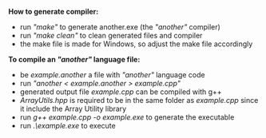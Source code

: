 **How to generate compiler:**
- run *"make"* to generate another.exe (the *"another"* compiler)
- run *"make clean"* to clean generated files and compiler
- the make file is made for Windows, so adjust the make file accordingly

**To compile an *"another"* language file:**
- be *example.another* a file with *"another"* language code
- run *"another < example.another > example.cpp"* 
- generated output file *example.cpp* can be compiled with g++
- *ArrayUtils.hpp* is required to be in the same folder as *example.cpp* since it include the Array Utility library
- run *g++ example.cpp -o example.exe* to generate the executable
- run *.\example.exe* to execute

